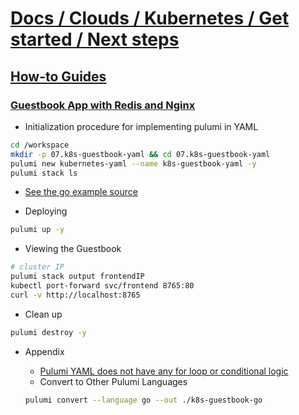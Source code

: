 # [Docs / Clouds / Kubernetes / Get started / Next steps](https://www.pulumi.com/docs/clouds/kubernetes/get-started/next-steps/)

## [How-to Guides](https://www.pulumi.com/registry/packages/kubernetes/how-to-guides/)

### [Guestbook App with Redis and Nginx](https://www.pulumi.com/registry/packages/kubernetes/how-to-guides/guestbook/)

- Initialization procedure for implementing pulumi in YAML

```sh
cd /workspace
mkdir -p 07.k8s-guestbook-yaml && cd 07.k8s-guestbook-yaml
pulumi new kubernetes-yaml --name k8s-guestbook-yaml -y
pulumi stack ls
```

- [See the go example source](https://github.com/pulumi/examples/tree/master/kubernetes-go-guestbook)

- Deploying

```sh
pulumi up -y
```

- Viewing the Guestbook

```sh
# cluster IP
pulumi stack output frontendIP
kubectl port-forward svc/frontend 8765:80
curl -v http://localhost:8765
```

- Clean up

```sh
pulumi destroy -y
```

- Appendix
  - [Pulumi YAML does not have any for loop or conditional logic](https://github.com/pulumi/pulumi/discussions/12560)
  - Convert to Other Pulumi Languages

  ```sh
  pulumi convert --language go --out ./k8s-guestbook-go
  ```
